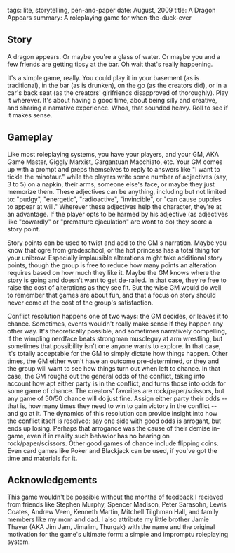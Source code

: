 tags: lite, storytelling, pen-and-paper
date: August, 2009
title: A Dragon Appears
summary: A roleplaying game for when-the-duck-ever

## Story

A dragon appears. Or maybe you're a glass of water. Or maybe you and a few friends are getting tipsy at the bar. Oh wait that's really happening.

It's a simple game, really. You could play it in your basement (as is traditional), in the bar (as is drunken), on the go (as the creators did), or in a car's back seat (as the creators' girlfriends disapproved of thoroughly). Play it wherever. It's about having a good time, about being silly and creative, and sharing a narrative experience. Whoa, that sounded heavy. Roll to see if it makes sense.

## Gameplay

Like most roleplaying systems, you have your players, and your GM, AKA Game Master, Giggly Marxist, Gargantuan Macchiato, etc. Your GM comes up with a prompt and preps themselves to reply to answers like "I want to tickle the minotaur." while the players write some number of adjectives (say, 3 to 5) on a napkin, their arms, someone else's face, or maybe they just memorize them. These adjectives can be anything, including but not limited to: "pudgy", "energetic", "radioactive", "invincible", or "can cause puppies to appear at will." Wherever these adjectives help the character, they're at an advantage. If the player opts to be harmed by his adjective (as adjectives like "cowardly" or "premature ejaculation" are wont to do) they score a story point.

Story points can be used to twist and add to the GM's narration. Maybe you know that ogre from gradeschool, or the hot princess has a total thing for your unibrow. Especially implausible alterations might take additional story points, though the group is free to reduce how many points an alteration requires based on how much they like it. Maybe the GM knows where the story is going and doesn't want to get de-railed. In that case, they're free to raise the cost of alterations as they see fit. But the wise GM would do well to remember that games are about fun, and that a focus on story should never come at the cost of the group's satisfaction.

Conflict resolution happens one of two ways: the GM decides, or leaves it to chance. Sometimes, events wouldn't really make sense if they happen any other way. It's theoretically possible, and sometimes narratively compelling, if the wimpling nerdface beats strongman muscleguy at arm wrestling, but sometimes that possibility isn't one anyone wants to explore. In that case, it's totally acceptable for the GM to simply dictate how things happen. Other times, the GM either won't have an outcome pre-determined, or they and the group will want to see how things turn out when left to chance. In that case, the GM roughs out the general odds of the conflict, taking into account how apt either party is in the conflict, and turns those into odds for some game of chance. The creators' favorites are rock/paper/scissors, but any game of 50/50 chance will do just fine. Assign either party their odds -- that is, how many times they need to win to gain victory in the conflict -- and go at it. The dynamics of this resolution can provide insight into how the conflict itself is resolved: say one side with good odds is arrogant, but ends up losing. Perhaps that arrogance was the cause of their demise in-game, even if in reality such behavior has no bearing on rock/paper/scissors. Other good games of chance include flipping coins. Even card games like Poker and Blackjack can be used, if you've got the time and materials for it.

## Acknowledgements

This game wouldn't be possible without the months of feedback I recieved from friends like Stephen Murphy, Spencer Madison, Peter Sarasohn, Lewis Coates, Andrew Veen, Kenneth Martin, Mitchell Tilghman Hall, and family members like my mom and dad. I also attribute my little brother Jamie Thayer (AKA Jim Jam, Jimalim, Thurgak) with the name and the original motivation for the game's ultimate form: a simple and impromptu roleplaying system.